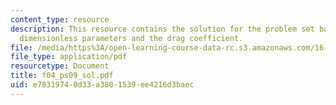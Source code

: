 ```yaml
---
content_type: resource
description: This resource contains the solution for the problem set based on the
  dimensionless parameters and the drag coefficient.
file: /media/https%3A/open-learning-course-data-rc.s3.amazonaws.com/16-01-unified-engineering-i-ii-iii-iv-fall-2005-spring-2006/e78319740d33a3801539ee4216d3baec_f04_ps09_sol.pdf
file_type: application/pdf
resourcetype: Document
title: f04_ps09_sol.pdf
uid: e7831974-0d33-a380-1539-ee4216d3baec
---
```

